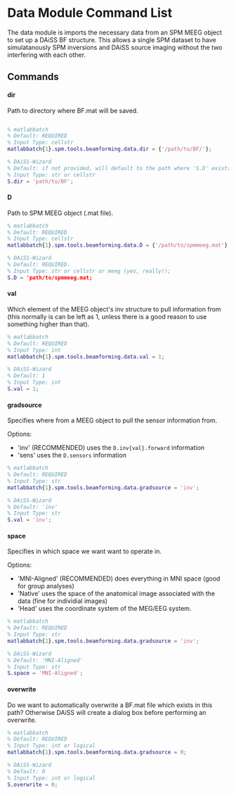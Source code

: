 # Data Module Command List

The data module is imports the necessary data from an SPM MEEG object to set up a DAiSS BF structure. This allows a single SPM dataset to have simulatanously SPM inversions and DAiSS source imaging without the two interfering with each other.

## Commands

#### dir
Path to directory where BF.mat will be saved.

```matlab

% matlabbatch
% Default: REQUIRED
% Input Type: cellstr
matlabbatch{1}.spm.tools.beamforming.data.dir = {'/path/to/BF/'};

% DAiSS-Wizard
% Default: if not provided, will default to the path where 'S.D' exists (see below).
% Input Type: str or cellstr
S.dir = 'path/to/BF';
```

#### D
Path to SPM MEEG object (.mat file).

```matlab
% matlabbatch
% Default: REQUIRED
% Input Type: cellstr
matlabbatch{1}.spm.tools.beamforming.data.D = {'/path/to/spmmeeg.mat'};

% DAiSS-Wizard
% Default: REQUIRED.
% Input Type: str or cellstr or meeg (yes, really!);
S.D = 'path/to/spmmeeg.mat;
```

#### val
Which element of the MEEG object's inv structure to pull information from (this normally is can be left as 1, unless there is a good reason to use something higher than that).

```matlab
% matlabbatch
% Default: REQUIRED
% Input Type: int
matlabbatch{1}.spm.tools.beamforming.data.val = 1;

% DAiSS-Wizard
% Default: 1
% Input Type: int
S.val = 1;
```

#### gradsource
Specifies where from a MEEG object to pull the sensor information from.

Options: 
 - 'inv' (RECOMMENDED) uses the `D.inv{val}.forward` information
 - 'sens' uses the `D.sensors` information

```matlab
% matlabbatch
% Default: REQUIRED
% Input Type: str
matlabbatch{1}.spm.tools.beamforming.data.gradsource = 'inv';

% DAiSS-Wizard
% Default: 'inv'
% Input Type: str
S.val = 'inv';
```

#### space
Specifies in which space we want want to operate in.

Options: 
 - 'MNI-Aligned' (RECOMMENDED) does everything in MNI space (good for group analyses)
 - 'Native' uses the space of the anatomical image associated with the data (fine for individial images)
 - 'Head' uses the coordinate system of the MEG/EEG system.


```matlab
% matlabbatch
% Default: REQUIRED
% Input Type: str
matlabbatch{1}.spm.tools.beamforming.data.gradsource = 'inv';

% DAiSS-Wizard
% Default: 'MNI-Aligned'
% Input Type: str
S.space = 'MNI-Aligned';
```

#### overwrite
Do we want to automatically overwrite a BF.mat file which exists in this path? Otherwise DAiSS will create a dialog box before performing an overwrite.

```matlab
% matlabbatch
% Default: REQUIRED
% Input Type: int or logical
matlabbatch{1}.spm.tools.beamforming.data.gradsource = 0;

% DAiSS-Wizard
% Default: 0
% Input Type: int or logical
S.overwrite = 0;
```
